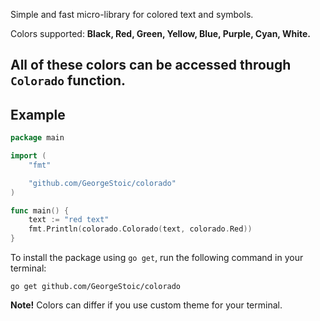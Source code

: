 Simple and fast micro-library for colored text and symbols.

Colors supported: <strong>Black, Red, Green, Yellow, Blue, Purple, Cyan, White.</strong>

All of these colors can be accessed through `Colorado` function.
----------------------------------------------------------------------
<h2>Example</h2>

```go
package main

import (
	"fmt"

	"github.com/GeorgeStoic/colorado"
)

func main() {
	text := "red text"
	fmt.Println(colorado.Colorado(text, colorado.Red))
}

```
To install the package using `go get`, run the following command in your terminal:

``go get github.com/GeorgeStoic/colorado``

<strong>Note!</strong> Colors can differ if you use custom theme for your terminal.
